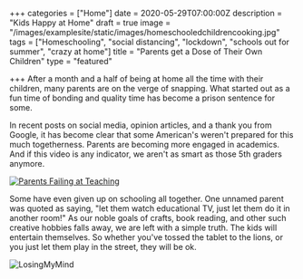 +++
categories = ["Home"]
date = 2020-05-29T07:00:00Z
description = "Kids Happy at Home"
draft = true
image = "/images/examplesite/static/images/homeschooledchildrencooking.jpg"
tags = ["Homeschooling", "social distancing", "lockdown", "schools out for summer", "crazy at home"]
title = "Parents get a Dose of Their Own Children"
type = "featured"

+++
After a month and a half of being at home all the time with their children, many parents are on the verge of snapping.  What started out as a fun time of bonding and quality time has become a prison sentence for some.

In recent posts on social media, opinion articles, and a thank you from Google, it has become clear that some American's weren't prepared for this much togetherness.  Parents are becoming more engaged in academics.  And if this video is any indicator, we aren't as smart as those 5th graders anymore.

[![Parents Failing at Teaching](http://img.youtube.com/vi/GqmLCMiUrdo/0.jpg)](http://www.youtube.com/watch?v=GqmLCMiUrdo "Google Thanks Teachers")

Some have even given up on schooling all together.  One unnamed parent was quoted as saying, "let them watch educational TV, just let them do it in another room!"  As our noble goals of crafts, book reading, and other such creative hobbies falls away, we are left with a simple truth.  The kids will entertain themselves.  So whether you've tossed the tablet to the lions, or you just let them play in the street, they will be ok.  

![LosingMyMind](images/CoronaHomeKidsMeme.jpg)